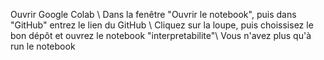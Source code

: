 Ouvrir Google Colab \\
Dans la fenêtre "Ouvrir le notebook", puis dans "GitHub" entrez le lien du GitHub \\
Cliquez sur la loupe, puis choissisez le bon dépôt et ouvrez le notebook "interpretabilite"\\ 
Vous n'avez plus qu'à run le notebook 
